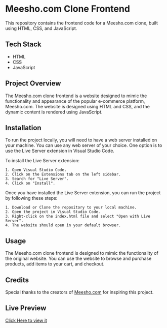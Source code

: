 
# Meesho.com Clone Frontend

This repository contains the frontend code for a Meesho.com clone, built using HTML, CSS, and JavaScript.
## Tech Stack

- HTML
- CSS
- JavaScript
## Project Overview

The Meesho.com clone frontend is a website designed to mimic the functionality and appearance of the popular e-commerce platform, Meesho.com. The website is designed using HTML and CSS, and the dynamic content is rendered using JavaScript.
## Installation

To run the project locally, you will need to have a web server installed on your machine. You can use any web server of your choice. One option is to use the Live Server extension in Visual Studio Code.

To install the Live Server extension:

    1. Open Visual Studio Code.
    2. Click on the Extensions tab on the left sidebar.
    3. Search for "Live Server".
    4. Click on "Install".

Once you have installed the Live Server extension, you can  run the project by following these steps:

    1. Download or Clone the repository to your local machine.
    2. Open the project in Visual Studio Code.
    3. Right-click on the index.html file and select "Open with Live Server".
    4. The website should open in your default browser.
## Usage

The Meesho.com clone frontend is designed to mimic the functionality of the original website. You can use the website to browse and purchase products, add items to your cart, and checkout.
## Credits
Special thanks to the creators of [Meesho.com](https://www.meesho.com/) for inspiring this project.
## Live Preview

[Click Here to view it](https://utproj-hcj-vvsimple-frontend-meesho-clone.pages.dev/)
